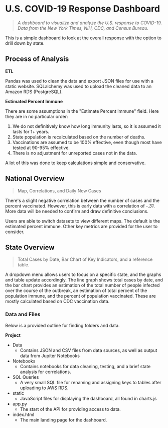 # U.S. COVID-19 Response Dashboard

> *A dashboard to visualize and analyze the U.S. response to COVID-19. Data from the New York Times, NIH, CDC, and Census Bureau.*

This is a simple dashboard to look at the overall response with the option to drill down by state. 

## Process of Analysis

**ETL**

Pandas was used to clean the data and export JSON files for use with a static website. SQLalchemy was used to upload the cleaned data to an Amazon RDS (PostgreSQL). 

**Estimated Percent Immune**

There are some assumptions in the "Estimate Percent Immune" field. Here they are in no particular order: 

1. We do not definitively know how long immunity lasts, so it is assumed it lasts for 1+ years.
2. State population is recalculated based on the number of deaths. 
3. Vaccinations are assumed to be 100% effective, even though most have tested at 90-95% effective.
4. There is no adjustment for unreported cases not in the data.

A lot of this was done to keep calculations simple and conservative.

## National Overview 

> Map, Correlations, and Daily New Cases

There's a slight negative correlation between the number of cases and the percent vaccinated. However, this is early data with a correlation of *-.31*. More data will be needed to confirm and draw definitive conclusions.

Users are able to switch datasets to view different maps. The default is the estimated percent immune. Other key metrics are provided for the user to consider.

## State Overview 

> Total Cases by Date, Bar Chart of Key Indicators, and a reference table.

A dropdown menu allows users to focus on a specific state, and the graphs and table update accordingly. The line  graph shows total cases by date, and the bar chart provides an estimation of the total number of people infected over the course of the outbreak, an estimation of total percent of the population immune, and the percent of population vaccinated. These are mostly calculated based on CDC vaccination data.

### Data and Files

Below is a provided outline for finding folders and data. 

**Project**
- Data
    - Contains JSON and CSV files from data sources, as well as output data from Jupiter Notebooks
- Notebooks
    - Contains notebooks for data cleaning, testing, and a brief state analysis for correlations.
- SQL Queries
    - A very small SQL file for renaming and assigning keys to tables after uploading to AWS RDS.
- static
    - JavaScript files for displaying the dashboard, all found in charts.js
- app.py
    - The start of the API for providing access to data.
- index.html
    - The main landing page for the dashboard. 